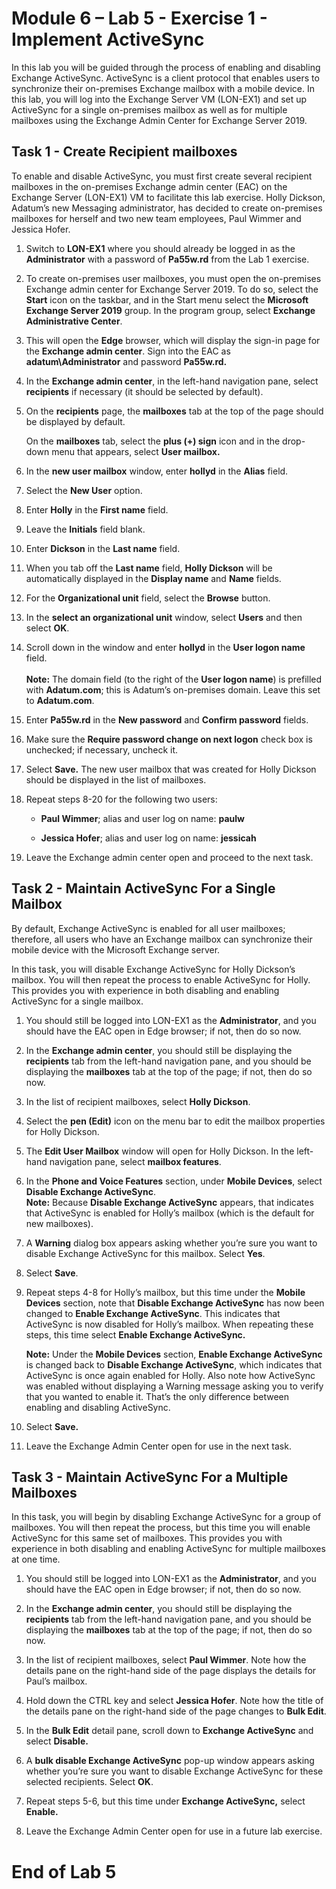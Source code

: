 # Module 6 – Lab 5 - Exercise 1 - Implement ActiveSync

In this lab you will be guided through the process of enabling and disabling
Exchange ActiveSync. ActiveSync is a client protocol that enables users to
synchronize their on-premises Exchange mailbox with a mobile device. In this
lab, you will log into the Exchange Server VM (LON-EX1) and set up ActiveSync
for a single on-premises mailbox as well as for multiple mailboxes using the
Exchange Admin Center for Exchange Server 2019.

## Task 1 - Create Recipient mailboxes

To enable and disable ActiveSync, you must first create several recipient
mailboxes in the on-premises Exchange admin center (EAC) on the Exchange Server
(LON-EX1) VM to facilitate this lab exercise. Holly Dickson, Adatum’s new
Messaging administrator, has decided to create on-premises mailboxes for herself
and two new team employees, Paul Wimmer and Jessica Hofer.

1.  Switch to **LON-EX1** where you should already be logged in as the
    **Administrator** with a password of **Pa55w.rd** from the Lab 1 exercise.

2.  To create on-premises user mailboxes, you must open the on-premises Exchange
    admin center for Exchange Server 2019. To do so, select the **Start** icon
    on the taskbar, and in the Start menu select the **Microsoft Exchange Server
    2019** group. In the program group, select **Exchange Administrative
    Center**.

3.  This will open the **Edge** browser, which will display the sign-in page for
    the **Exchange admin center**. Sign into the EAC as
    **adatum\\Administrator** and password **Pa55w.rd.**

4.  In the **Exchange admin center**, in the left-hand navigation pane, select
    **recipients** if necessary (it should be selected by default).

5.  On the **recipients** page, the **mailboxes** tab at the top of the page
    should be displayed by default.  
      
    On the **mailboxes** tab, select the **plus (+) sign** icon and in the
    drop-down menu that appears, select **User mailbox.**

6.  In the **new user mailbox** window, enter **hollyd** in the **Alias** field.

7.  Select the **New User** option.

8.  Enter **Holly** in the **First name** field.

9.  Leave the **Initials** field blank.

10. Enter **Dickson** in the **Last name** field.

11. When you tab off the **Last name** field, **Holly Dickson** will be
    automatically displayed in the **Display name** and **Name** fields.

12. For the **Organizational unit** field, select the **Browse** button.

13. In the **select an organizational unit** window, select **Users** and then
    select **OK**.

14. Scroll down in the window and enter **hollyd** in the **User logon name**
    field.  
    ‎  
    ‎**Note:** The domain field (to the right of the **User logon name**) is
    prefilled with **Adatum.com**; this is Adatum’s on-premises domain. Leave
    this set to **Adatum.com**.

15. Enter **Pa55w.rd** in the **New password** and **Confirm password** fields.

16. Make sure the **Require password change on next logon** check box is
    unchecked; if necessary, uncheck it.

17. Select **Save.** The new user mailbox that was created for Holly Dickson
    should be displayed in the list of mailboxes.

18. Repeat steps 8-20 for the following two users:

    -   **Paul Wimmer**; alias and user log on name: **paulw**

    -   **Jessica Hofer**; alias and user log on name: **jessicah**

19. Leave the Exchange admin center open and proceed to the next task.

## Task 2 - Maintain ActiveSync For a Single Mailbox

By default, Exchange ActiveSync is enabled for all user mailboxes; therefore,
all users who have an Exchange mailbox can synchronize their mobile device with
the Microsoft Exchange server.

In this task, you will disable Exchange ActiveSync for Holly Dickson’s mailbox.
You will then repeat the process to enable ActiveSync for Holly. This provides
you with experience in both disabling and enabling ActiveSync for a single
mailbox.

1.  You should still be logged into LON-EX1 as the **Administrator**, and you
    should have the EAC open in Edge browser; if not, then do so now.

2.  In the **Exchange admin center**, you should still be displaying the
    **recipients** tab from the left-hand navigation pane, and you should be
    displaying the **mailboxes** tab at the top of the page; if not, then do so
    now.

3.  In the list of recipient mailboxes, select **Holly Dickson**.

4.  Select the **pen (Edit)** icon on the menu bar to edit the mailbox
    properties for Holly Dickson.

5.  The **Edit User Mailbox** window will open for Holly Dickson. In the
    left-hand navigation pane, select **mailbox features**.

6.  In the **Phone and Voice Features** section, under **Mobile Devices**,
    select **Disable Exchange ActiveSync**.  
    ‎**Note:** Because **Disable Exchange ActiveSync** appears, that indicates
    that ActiveSync is enabled for Holly’s mailbox (which is the default for new
    mailboxes).

7.  A **Warning** dialog box appears asking whether you’re sure you want to
    disable Exchange ActiveSync for this mailbox. Select **Yes**.

8.  Select **Save**.

9.  Repeat steps 4-8 for Holly’s mailbox, but this time under the **Mobile
    Devices** section, note that **Disable Exchange ActiveSync** has now been
    changed to **Enable Exchange ActiveSync**. This indicates that ActiveSync is
    now disabled for Holly’s mailbox. When repeating these steps, this time
    select **Enable Exchange ActiveSync.**

    **Note:** Under the **Mobile Devices** section, **Enable Exchange
    ActiveSync** is changed back to **Disable Exchange ActiveSync**, which
    indicates that ActiveSync is once again enabled for Holly. Also note how
    ActiveSync was enabled without displaying a Warning message asking you to
    verify that you wanted to enable it. That’s the only difference between
    enabling and disabling ActiveSync.

10. Select **Save.**

11. Leave the Exchange Admin Center open for use in the next task.

## Task 3 - Maintain ActiveSync For a Multiple Mailboxes

In this task, you will begin by disabling Exchange ActiveSync for a group of
mailboxes. You will then repeat the process, but this time you will enable
ActiveSync for this same set of mailboxes. This provides you with experience in
both disabling and enabling ActiveSync for multiple mailboxes at one time.

1.  You should still be logged into LON-EX1 as the **Administrator**, and you
    should have the EAC open in Edge browser; if not, then do so now.

2.  In the **Exchange admin center**, you should still be displaying the
    **recipients** tab from the left-hand navigation pane, and you should be
    displaying the **mailboxes** tab at the top of the page; if not, then do so
    now.

3.  In the list of recipient mailboxes, select **Paul Wimmer**. Note how the
    details pane on the right-hand side of the page displays the details for
    Paul’s mailbox.

4.  Hold down the CTRL key and select **Jessica Hofer**. Note how the title of
    the details pane on the right-hand side of the page changes to **Bulk
    Edit**.

5.  In the **Bulk Edit** detail pane, scroll down to **Exchange ActiveSync** and
    select **Disable.**

6.  A **bulk disable Exchange ActiveSync** pop-up window appears asking whether
    you’re sure you want to disable Exchange ActiveSync for these selected
    recipients. Select **OK**.

7.  Repeat steps 5-6, but this time under **Exchange ActiveSync,** select
    **Enable.**

8.  Leave the Exchange Admin Center open for use in a future lab exercise.

# End of Lab 5
